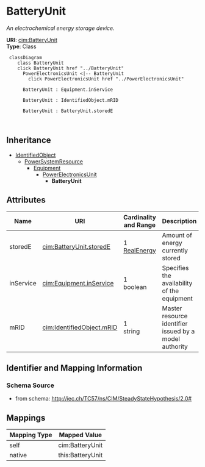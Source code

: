 # BatteryUnit


_An electrochemical energy storage device._





**URI**: [cim:BatteryUnit](http://iec.ch/TC57/CIM100#BatteryUnit)<br />
**Type**: Class




```mermaid
 classDiagram
    class BatteryUnit
    click BatteryUnit href "../BatteryUnit"
      PowerElectronicsUnit <|-- BatteryUnit
        click PowerElectronicsUnit href "../PowerElectronicsUnit"
      
      BatteryUnit : Equipment.inService
        
      BatteryUnit : IdentifiedObject.mRID
        
      BatteryUnit : BatteryUnit.storedE
        
      
```





## Inheritance
* [IdentifiedObject](IdentifiedObject.md)
    * [PowerSystemResource](PowerSystemResource.md)
        * [Equipment](Equipment.md)
            * [PowerElectronicsUnit](PowerElectronicsUnit.md)
                * **BatteryUnit**



## Attributes


| Name | URI | Cardinality and Range | Description | Inheritance |
| ---  | --- | --- | --- | --- |
| storedE | [cim:BatteryUnit.storedE](http://iec.ch/TC57/CIM100#BatteryUnit.storedE) | 1 <br />  [RealEnergy](RealEnergy.md)  | Amount of energy currently stored | direct |
| inService | [cim:Equipment.inService](http://iec.ch/TC57/CIM100#Equipment.inService) | 1 <br />  boolean  | Specifies the availability of the equipment | [Equipment](Equipment.md) |
| mRID | [cim:IdentifiedObject.mRID](http://iec.ch/TC57/CIM100#IdentifiedObject.mRID) | 1 <br />  string  | Master resource identifier issued by a model authority | [IdentifiedObject](IdentifiedObject.md) |









## Identifier and Mapping Information







### Schema Source


* from schema: http://iec.ch/TC57/ns/CIM/SteadyStateHypothesis/2.0#





## Mappings

| Mapping Type | Mapped Value |
| ---  | ---  |
| self | cim:BatteryUnit |
| native | this:BatteryUnit |




